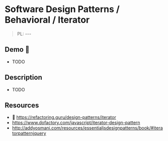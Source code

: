 # Software Design Patterns / Behavioral / Iterator

> PL: ---

## Demo 🎉

* TODO

## Description

* TODO

## Resources

* 🚀 <https://refactoring.guru/design-patterns/iterator>
* <https://www.dofactory.com/javascript/iterator-design-pattern>
* <http://addyosmani.com/resources/essentialjsdesignpatterns/book/#iteratorpatternjquery>
